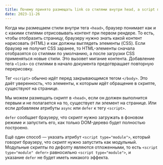 ```yaml
---
title: Почему принято размещать link со стилями внутри head, а script перед закрывающим тегом body?
date: 2023-11-26
---
```

Когда мы размещаем стили внутри тега `<head>`, браузер понимает как и с какими стилями отрисовывать контент при первом рендере. То есть, чтобы отобразить страницу, браузеру нужно знать какой контент нарисовать (HTML) и как должны выглядеть элементы (CSS). Если браузер не получит CSS заранее, то HTML-элементы сначала отобразятся со стилями по умолчанию, а после загрузки CSS применяться новые стили. Это вызовет мигание контента. Добавление тега `<link>` co стилями в начало документа предотвращает повторную перерисовку.

Тег `<script>` обычно идёт перед закрывающимся тегом `</body>`. Это даёт уверенность, что элементы, к которым идёт обращение в скрипте, существуют на странице.

Мы можем размещать скрипт в `<head>`, если он должен выполнится первым и не полагается на то, существует ли элемент на странице. Или если добавляем атрибуты `async` или `defer` к тегу `<script>`.

`defer` сообщает браузеру, что скрипт нужно загружать в фоновом режиме и запустить его, как только DOM-дерево будет полностью построено.

Ещё один способ — указать атрибут `<script type="module">`, который говорит браузеру, что скрипт нужно запустить как модульный. Модульные скрипты по дефолту являются отложенными, то есть `<script type="module" defer>` равносильно `<script type="module">`, и указание `defer` не будет иметь никакого эффекта.